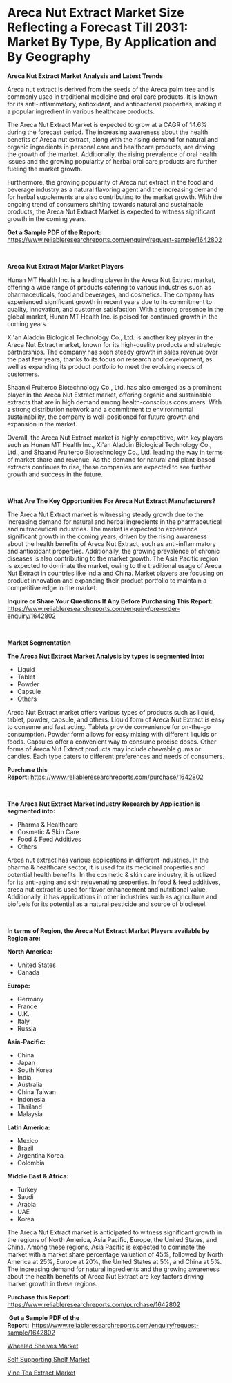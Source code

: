 <p><h1>Areca Nut Extract Market Size Reflecting a Forecast Till 2031: Market By Type, By Application and By Geography</h1></p><p><strong>Areca Nut Extract Market Analysis and Latest Trends</strong></p>
<p><p>Areca nut extract is derived from the seeds of the Areca palm tree and is commonly used in traditional medicine and oral care products. It is known for its anti-inflammatory, antioxidant, and antibacterial properties, making it a popular ingredient in various healthcare products.</p><p>The Areca Nut Extract Market is expected to grow at a CAGR of 14.6% during the forecast period. The increasing awareness about the health benefits of Areca nut extract, along with the rising demand for natural and organic ingredients in personal care and healthcare products, are driving the growth of the market. Additionally, the rising prevalence of oral health issues and the growing popularity of herbal oral care products are further fueling the market growth.</p><p>Furthermore, the growing popularity of Areca nut extract in the food and beverage industry as a natural flavoring agent and the increasing demand for herbal supplements are also contributing to the market growth. With the ongoing trend of consumers shifting towards natural and sustainable products, the Areca Nut Extract Market is expected to witness significant growth in the coming years.</p></p>
<p><strong>Get a Sample PDF of the Report:&nbsp;</strong> <a href="https://www.reliableresearchreports.com/enquiry/request-sample/1642802">https://www.reliableresearchreports.com/enquiry/request-sample/1642802</a></p>
<p>&nbsp;</p>
<p><strong>Areca Nut Extract Major Market Players</strong></p>
<p><p>Hunan MT Health Inc. is a leading player in the Areca Nut Extract market, offering a wide range of products catering to various industries such as pharmaceuticals, food and beverages, and cosmetics. The company has experienced significant growth in recent years due to its commitment to quality, innovation, and customer satisfaction. With a strong presence in the global market, Hunan MT Health Inc. is poised for continued growth in the coming years.</p><p>Xi'an Aladdin Biological Technology Co., Ltd. is another key player in the Areca Nut Extract market, known for its high-quality products and strategic partnerships. The company has seen steady growth in sales revenue over the past few years, thanks to its focus on research and development, as well as expanding its product portfolio to meet the evolving needs of customers.</p><p>Shaanxi Fruiterco Biotechnology Co., Ltd. has also emerged as a prominent player in the Areca Nut Extract market, offering organic and sustainable extracts that are in high demand among health-conscious consumers. With a strong distribution network and a commitment to environmental sustainability, the company is well-positioned for future growth and expansion in the market.</p><p>Overall, the Areca Nut Extract market is highly competitive, with key players such as Hunan MT Health Inc., Xi'an Aladdin Biological Technology Co., Ltd., and Shaanxi Fruiterco Biotechnology Co., Ltd. leading the way in terms of market share and revenue. As the demand for natural and plant-based extracts continues to rise, these companies are expected to see further growth and success in the future.</p></p>
<p>&nbsp;</p>
<p><strong>What Are The Key Opportunities For Areca Nut Extract Manufacturers?</strong></p>
<p><p>The Areca Nut Extract market is witnessing steady growth due to the increasing demand for natural and herbal ingredients in the pharmaceutical and nutraceutical industries. The market is expected to experience significant growth in the coming years, driven by the rising awareness about the health benefits of Areca Nut Extract, such as anti-inflammatory and antioxidant properties. Additionally, the growing prevalence of chronic diseases is also contributing to the market growth. The Asia Pacific region is expected to dominate the market, owing to the traditional usage of Areca Nut Extract in countries like India and China. Market players are focusing on product innovation and expanding their product portfolio to maintain a competitive edge in the market.</p></p>
<p><strong>Inquire or Share Your Questions If Any Before Purchasing This Report:</strong> <a href="https://www.reliableresearchreports.com/enquiry/pre-order-enquiry/1642802">https://www.reliableresearchreports.com/enquiry/pre-order-enquiry/1642802</a></p>
<p>&nbsp;</p>
<p><strong>Market Segmentation</strong></p>
<p><strong>The Areca Nut Extract Market Analysis by types is segmented into:</strong></p>
<p><ul><li>Liquid</li><li>Tablet</li><li>Powder</li><li>Capsule</li><li>Others</li></ul></p>
<p><p>Areca Nut Extract market offers various types of products such as liquid, tablet, powder, capsule, and others. Liquid form of Areca Nut Extract is easy to consume and fast acting. Tablets provide convenience for on-the-go consumption. Powder form allows for easy mixing with different liquids or foods. Capsules offer a convenient way to consume precise doses. Other forms of Areca Nut Extract products may include chewable gums or candies. Each type caters to different preferences and needs of consumers.</p></p>
<p><strong>Purchase this Report:&nbsp;</strong><a href="https://www.reliableresearchreports.com/purchase/1642802">https://www.reliableresearchreports.com/purchase/1642802</a></p>
<p>&nbsp;</p>
<p><strong>The Areca Nut Extract Market Industry Research by Application is segmented into:</strong></p>
<p><ul><li>Pharma & Healthcare</li><li>Cosmetic & Skin Care</li><li>Food & Feed Additives</li><li>Others</li></ul></p>
<p><p>Areca nut extract has various applications in different industries. In the pharma & healthcare sector, it is used for its medicinal properties and potential health benefits. In the cosmetic & skin care industry, it is utilized for its anti-aging and skin rejuvenating properties. In food & feed additives, areca nut extract is used for flavor enhancement and nutritional value. Additionally, it has applications in other industries such as agriculture and biofuels for its potential as a natural pesticide and source of biodiesel.</p></p>
<p>&nbsp;</p>
<p><strong>In terms of Region, the Areca Nut Extract Market Players available by Region are:</strong></p>
<p>
    <p> <strong> North America: </strong>
        <ul>
            <li>United States</li>
            <li>Canada</li>
        </ul>
        </p> 
    <p> <strong> Europe: </strong>
        <ul>
            <li>Germany</li>
            <li>France</li>
            <li>U.K.</li>
            <li>Italy</li>
            <li>Russia</li>
        </ul>
        </p> 
    <p> <strong> Asia-Pacific: </strong>
        <ul>
            <li>China</li>
            <li>Japan</li>
            <li>South Korea</li>
            <li>India</li>
            <li>Australia</li>
            <li>China Taiwan</li>
            <li>Indonesia</li>
            <li>Thailand</li>
            <li>Malaysia</li>
        </ul>
        </p> 
    <p> <strong> Latin America: </strong>
        <ul>
            <li>Mexico</li>
            <li>Brazil</li>
            <li>Argentina Korea</li>
            <li>Colombia</li>
        </ul>
        </p> 
    <p> <strong> Middle East & Africa: </strong>
        <ul>
            <li>Turkey</li>
            <li>Saudi</li>
            <li>Arabia</li>
            <li>UAE</li>
            <li>Korea</li>
        </ul>
    </p>
    </p>
<p><p>The Areca Nut Extract market is anticipated to witness significant growth in the regions of North America, Asia Pacific, Europe, the United States, and China. Among these regions, Asia Pacific is expected to dominate the market with a market share percentage valuation of 45%, followed by North America at 25%, Europe at 20%, the United States at 5%, and China at 5%. The increasing demand for natural ingredients and the growing awareness about the health benefits of Areca Nut Extract are key factors driving market growth in these regions.</p></p>
<p><strong>Purchase this Report: </strong><a href="https://www.reliableresearchreports.com/purchase/1642802">https://www.reliableresearchreports.com/purchase/1642802</a></p>
<p>&nbsp;<strong>Get a Sample PDF of the Report:&nbsp;&nbsp;</strong><a href="https://www.reliableresearchreports.com/enquiry/request-sample/1642802">https://www.reliableresearchreports.com/enquiry/request-sample/1642802</a></p>
<p><strong></strong></p>
<p><p><a href="https://lydian-appliance-61d.notion.site/Global-Wheeled-Shelves-Market-by-Types-Applications-and-Major-Players-with-Regional-Growth-Rate-A-0bd4477ef7eb4911a1b72acdf50addc9">Wheeled Shelves Market</a></p><p><a href="https://summer-dogwood-3e9.notion.site/Self-Supporting-Shelf-Market-Size-Furnishes-Valuable-Information-Encompassing-Market-Share-Market-T-4ad96fbd5bac4cff889dc2231e6698ec">Self Supporting Shelf Market</a></p><p><a href="https://github.com/Sherrillcrooksxa8i18ucf2m/Market-Research-Report-List-1/blob/main/vine-tea-extract-market.md">Vine Tea Extract Market</a></p></p>
